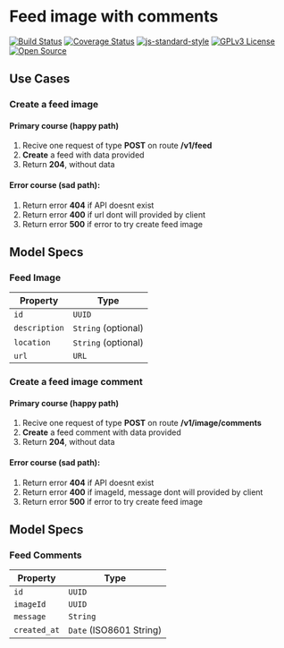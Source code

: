 # Feed image with comments
[![Build Status](https://www.travis-ci.com/vagnerolliver/my-clean-react.svg?branch=main)](https://www.travis-ci.com/vagnerolliver/my-clean-react)
[![Coverage Status](https://coveralls.io/repos/github/vagnerolliver/backend-image-feed/badge.svg?branch=main)](https://coveralls.io/github/vagnerolliver/backend-image-feed?branch=main)
[![js-standard-style](https://img.shields.io/badge/code%20style-standard-brightgreen.svg)](http://standardjs.com)
[![GPLv3 License](https://img.shields.io/badge/License-GPL%20v3-yellow.svg)](https://opensource.org/licenses/)
[![Open Source](https://badges.frapsoft.com/os/v1/open-source.svg?v=103)](https://opensource.org/)

## Use Cases

### Create a feed image

#### Primary course (happy path)

1. Recive one request of type **POST** on route **/v1/feed**
4. **Create** a feed with data provided
5. Return **204**, without data

#### Error course (sad path):

1. Return error **404** if API doesnt exist
3. Return error **400** if url dont will provided by client
4. Return error **500** if error to try create feed image


## Model Specs

### Feed Image

| Property      | Type                |
|---------------|---------------------|
| `id`          | `UUID`              |
| `description` | `String` (optional) |
| `location`    | `String` (optional) |
| `url`	        | `URL`               |


### Create a feed image comment

#### Primary course (happy path)

1. Recive one request of type **POST** on route **/v1/image/comments**
4. **Create** a feed comment with data provided
5. Return **204**, without data

#### Error course (sad path):

1. Return error **404** if API doesnt exist
3. Return error **400** if imageId, message dont will provided by client
4. Return error **500** if error to try create feed image


## Model Specs

### Feed Comments

| Property      | Type                    |
|---------------|-------------------------|
| `id`          | `UUID`                  |
| `imageId`     | `UUID`                  |
| `message`     | `String`                |
| `created_at`  | `Date` (ISO8601 String) |
